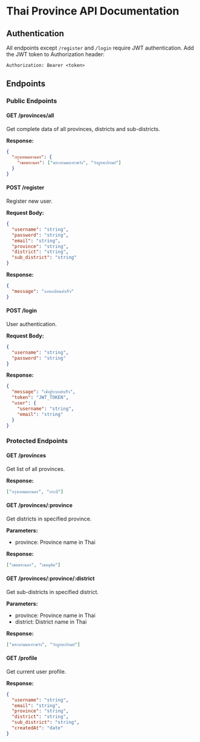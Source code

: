# Thai Province API Documentation

## Authentication
All endpoints except `/register` and `/login` require JWT authentication. Add the JWT token to Authorization header:
```
Authorization: Bearer <token>
```

## Endpoints

### Public Endpoints

#### GET /provinces/all
Get complete data of all provinces, districts and sub-districts.

**Response:**
```json
{
  "กรุงเทพมหานคร": {
    "เขตพระนคร": ["พระบรมมหาราชวัง", "วังบูรพาภิรมย์"]
  }
}
```

#### POST /register
Register new user.

**Request Body:**
```json
{
  "username": "string",
  "password": "string", 
  "email": "string",
  "province": "string",
  "district": "string",
  "sub_district": "string"
}
```

**Response:**
```json
{
  "message": "ลงทะเบียนสำเร็จ"
}
```

#### POST /login
User authentication.

**Request Body:**
```json
{
  "username": "string",
  "password": "string"
}
```

**Response:**
```json
{
  "message": "เข้าสู่ระบบสำเร็จ",
  "token": "JWT_TOKEN",
  "user": {
    "username": "string",
    "email": "string"
  }
}
```

### Protected Endpoints

#### GET /provinces
Get list of all provinces.

**Response:**
```json
["กรุงเทพมหานคร", "กระบี่"]
```

#### GET /provinces/:province
Get districts in specified province.

**Parameters:**
- province: Province name in Thai

**Response:**
```json
["เขตพระนคร", "เขตดุสิต"] 
```

#### GET /provinces/:province/:district  
Get sub-districts in specified district.

**Parameters:**
- province: Province name in Thai
- district: District name in Thai

**Response:**
```json
["พระบรมมหาราชวัง", "วังบูรพาภิรมย์"]
```

#### GET /profile
Get current user profile.

**Response:** 
```json
{
  "username": "string",
  "email": "string",
  "province": "string",
  "district": "string",
  "sub_district": "string",
  "createdAt": "date"
}
```